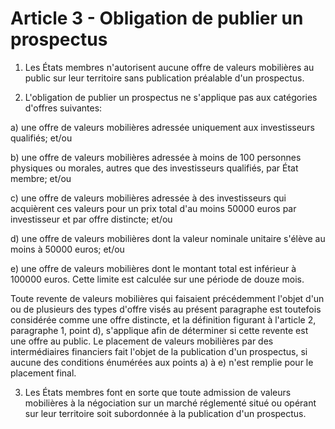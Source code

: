 # Article 3 - Obligation de publier un prospectus


1. Les États membres n'autorisent aucune offre de valeurs mobilières au public sur leur territoire sans publication préalable d'un prospectus.

2. L'obligation de publier un prospectus ne s'applique pas aux catégories d'offres suivantes:

a) une offre de valeurs mobilières adressée uniquement aux investisseurs qualifiés; et/ou

b) une offre de valeurs mobilières adressée à moins de 100 personnes physiques ou morales, autres que des investisseurs qualifiés, par État membre; et/ou

c) une offre de valeurs mobilières adressée à des investisseurs qui acquièrent ces valeurs pour un prix total d'au moins 50000 euros par investisseur et par offre distincte; et/ou

d) une offre de valeurs mobilières dont la valeur nominale unitaire s'élève au moins à 50000 euros; et/ou

e) une offre de valeurs mobilières dont le montant total est inférieur à 100000 euros. Cette limite est calculée sur une période de douze mois.

Toute revente de valeurs mobilières qui faisaient précédemment l'objet d'un ou de plusieurs des types d'offre visés au présent paragraphe est toutefois considérée comme une offre distincte, et la définition figurant à l'article 2, paragraphe 1, point d), s'applique afin de déterminer si cette revente est une offre au public. Le placement de valeurs mobilières par des intermédiaires financiers fait l'objet de la publication d'un prospectus, si aucune des conditions énumérées aux points a) à e) n'est remplie pour le placement final.

3. Les États membres font en sorte que toute admission de valeurs mobilières à la négociation sur un marché réglementé situé ou opérant sur leur territoire soit subordonnée à la publication d'un prospectus.
